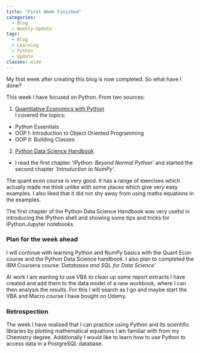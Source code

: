 ```yaml
---
title: "First Week Finished"
categories:
  - Blog
  - Weekly-Update
tags:
  - Blog
  - Learning
  - Python
  - Update
classes: wide
---
```


My first week after creating this blog is now completed. So what have I done?

This week I have focused on Python. From two sources:
1. [Quantitative Economics with Python](https://python.quantecon.org/)   
I covered the topics:
  - Python Essentials
  - OOP I: Introduction to Object Oriented Programming
  - OOP II: Building Classes

2. [Python Data Science Handbook](https://github.com/jakevdp/PythonDataScienceHandbook/blob/8a34a4f653bdbdc01415a94dc20d4e9b97438965/notebooks/Index.ipynb)
  - I read the first chapter _'IPython: Beyond Normal Python'_ and started the second chapter _'Introduction to NumPy'_.

The quant econ course is very good. It has a range of exercises which actually made me think unlike with some places which give very easy examples. I also liked that it did not shy away from using maths equations in the examples.

The first chapter of the Python Data Science Handbook was very useful in introducing the IPython shell and showing some tips and tricks for IPython.Jupyter notebooks.

### Plan for the week ahead
I will continue with learning Python and NumPy basics with the Quant Econ course and the Python Data Science handbook. I also plan to completed the IBM Coursera course _'Databases and SQL for Data Science'_.

At work I am wanting to use VBA to clean up some report extracts I have created and add them to the data model of a new workbook, where I can then analysis the results. For this I will search as I go and maybe start the VBA and Macro course I have bought on Udemy.

### Retrospection
The week I have realised that I can practice using Python and its scientific libraries by plotting mathematical equations I am familiar with from my Chemistry degree. Additionally I would like to learn how to use Python to access data in a PostgreSQL database.